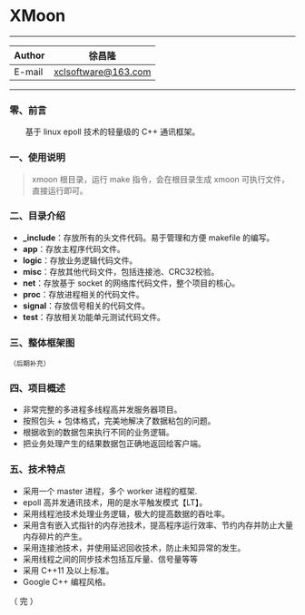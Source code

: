 XMoon
===========================
****
	
|Author|徐昌隆|
|---|---
|E-mail|xclsoftware@163.com


****
### 零、前言
　　基于 linux epoll 技术的轻量级的 C++ 通讯框架。
### 一、使用说明
>xmoon 根目录，运行 make 指令，会在根目录生成 xmoon 可执行文件，直接运行即可。
### 二、目录介绍
   * **_include**：存放所有的头文件代码。易于管理和方便 makefile 的编写。
   * **app**：存放主程序代码文件。
   * **logic**：存放业务逻辑代码文件。
   * **misc**：存放其他代码文件，包括连接池、CRC32校验。
   * **net**：存放基于 socket 的网络库代码文件，整个项目的核心。
   * **proc**：存放进程相关的代码文件。
   * **signal**：存放信号相关的代码文件。
   * **test**：存放相关功能单元测试代码文件。
### 三、整体框架图
    （后期补充）
### 四、项目概述
   * 非常完整的多进程多线程高并发服务器项目。
   * 按照包头 + 包体格式，完美地解决了数据粘包的问题。
   * 根据收到的数据包来执行不同的业务逻辑。
   * 把业务处理产生的结果数据包正确地返回给客户端。
### 五、技术特点
   * 采用一个 master 进程，多个 worker 进程的框架.
   * epoll 高并发通讯技术，用的是水平触发模式【LT】。
   * 采用线程池技术处理业务逻辑，极大的提高数据的吞吐率。
   * 采用含有嵌入式指针的内存池技术，提高程序运行效率、节约内存并防止大量内存碎片的产生。
   * 采用连接池技术，并使用延迟回收技术，防止未知异常的发生。
   * 采用线程之间的同步技术包括互斥量、信号量等等
   * 采用 C++11 及以上标准。
   * Google C++ 编程风格。

（ 完 ）